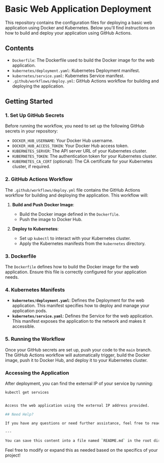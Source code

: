# Basic Web Application Deployment

This repository contains the configuration files for deploying a basic web application using Docker and Kubernetes. Below you'll find instructions on how to build and deploy your application using GitHub Actions.

## Contents

- `Dockerfile`: The Dockerfile used to build the Docker image for the web application.
- `kubernetes/deployment.yaml`: Kubernetes Deployment manifest.
- `kubernetes/service.yaml`: Kubernetes Service manifest.
- `.github/workflows/deploy.yml`: GitHub Actions workflow for building and deploying the application.

## Getting Started

### 1. Set Up GitHub Secrets

Before running the workflow, you need to set up the following GitHub secrets in your repository:

- `DOCKER_HUB_USERNAME`: Your Docker Hub username.
- `DOCKER_HUB_ACCESS_TOKEN`: Your Docker Hub access token.
- `KUBERNETES_SERVER`: The API server URL of your Kubernetes cluster.
- `KUBERNETES_TOKEN`: The authentication token for your Kubernetes cluster.
- `KUBERNETES_CA_CERT` (optional): The CA certificate for your Kubernetes cluster, if required.

### 2. GitHub Actions Workflow

The `.github/workflows/deploy.yml` file contains the GitHub Actions workflow for building and deploying the application. This workflow will:

1. **Build and Push Docker Image**:
   - Build the Docker image defined in the `Dockerfile`.
   - Push the image to Docker Hub.

2. **Deploy to Kubernetes**:
   - Set up `kubectl` to interact with your Kubernetes cluster.
   - Apply the Kubernetes manifests from the `kubernetes` directory.

### 3. Dockerfile

The `Dockerfile` defines how to build the Docker image for the web application. Ensure this file is correctly configured for your application needs.

### 4. Kubernetes Manifests

- **`kubernetes/deployment.yaml`**: Defines the Deployment for the web application. This manifest specifies how to deploy and manage your application pods.
- **`kubernetes/service.yaml`**: Defines the Service for the web application. This manifest exposes the application to the network and makes it accessible.

### 5. Running the Workflow

Once your GitHub secrets are set up, push your code to the `main` branch. The GitHub Actions workflow will automatically trigger, build the Docker image, push it to Docker Hub, and deploy it to your Kubernetes cluster.

### Accessing the Application

After deployment, you can find the external IP of your service by running:

```bash
kubectl get services


Access the web application using the external IP address provided.

## Need Help?

If you have any questions or need further assistance, feel free to reach out!

---

You can save this content into a file named `README.md` in the root directory of your project.
```

Feel free to modify or expand this as needed based on the specifics of your project!
